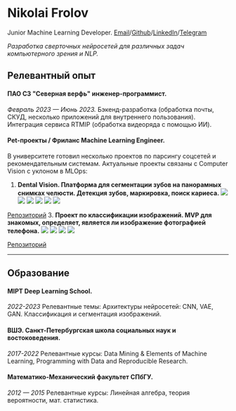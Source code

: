 # Nikolai Frolov
Junior Machine Learning Developer. 
[Email](cabaljer@gmail.com)/[Github](https://github.com/Votun)/[LinkedIn](https://www.linkedin.com/)/[Telegram](https://t.me/cabaljer)

*Разработка сверточных нейросетей для различных задач компьютерного зрения и NLP.* 

## Релевантный опыт
#### ПАО СЗ "Северная верфь" инженер-программист.
*Февраль 2023 — Июнь 2023.*
Бэкенд-разработка (обработка почты, СКУД, несколько приложений для внутреннего пользования). Интеграция сервиса RTMIP (обработка видеоряда с помощью ИИ). 
#### Pet-проекты / Фриланс Machine Learning Engineer. 
В университете готовил несколько проектов по парсингу соцсетей и рекомендательным системам. Актуальные проекты связаны с Computer Vision c уклоном в MLOps: 

1. **Dental Vision. Платформа для сегментации зубов на панорамных снимках челюсти. Детекция зубов, маркировка, поиск кариеса.** 
![](https://img.shields.io/badge/Python-3.10-black?style=flat&logo=python) 
![](https://img.shields.io/badge/PyTorch-2.0.1-black?style=flat&logo=pytorch)
![](https://img.shields.io/badge/MLflow-2.4.1-black?style=flat&logo=mlflow)
![](https://img.shields.io/badge/Docker-23.0.3-black?style=flat&logo=docker)
![](https://img.shields.io/badge/ultralytics-8.0.119-black?style=flat&logo=ultralytics)
![](https://img.shields.io/badge/dvc-3.0-black?style=flat&logo=dvc)

[Репозиторий](https://github.com/Votun/tooth_detection)
3. **Проект по классификации изображений. MVP для знакомых, определяет, является ли изображение фотографией телефона.** 
![](https://img.shields.io/badge/Python-3.10-black?style=flat&logo=python) 
![](https://img.shields.io/badge/Flask-2.2.5-black?style=flat&logo=flask)
![](https://img.shields.io/badge/Docker-23.0.3-black?style=flat&logo=docker)
![](https://img.shields.io/badge/PyTorch-2.0.1-black?style=flat&logo=pytorch)

[Репозиторий](https://github.com/Votun/phone-classifier-v2)

---
## Образование
#### MIPT Deep Learning School.
*2022-2023*
Релевантные темы: Архитектуры нейросетей: CNN, VAE, GAN. Классификация и сегментация изображений.

#### ВШЭ. Санкт-Петербургская школа социальных наук и востоковедения.
*2017-2022*
Релевантные курсы: Data Mining & Elements of Machine Learning, Programming with Data and Reproducible Research.

#### Математико-Механический факультет СПбГУ.
*2012 — 2015*
Релевантные курсы: Линейная алгебра, теория вероятности, мат. статистика.

